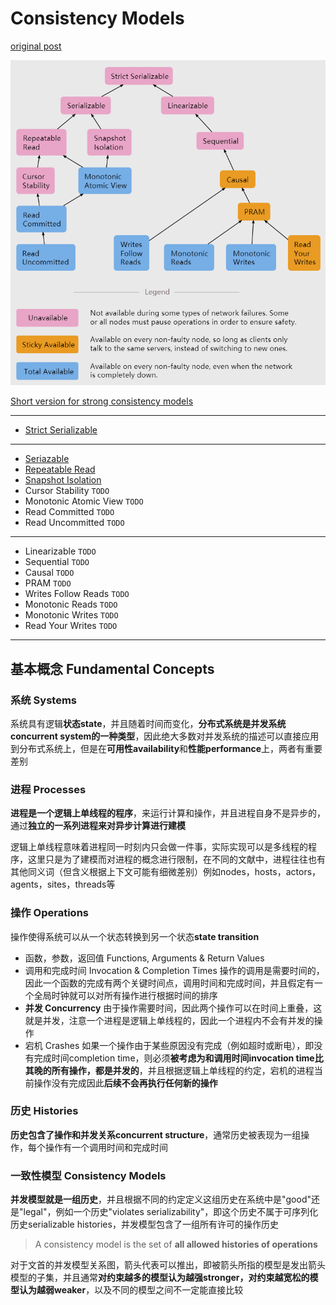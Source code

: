 # Consistency Models

[original post](https://jepsen.io/consistency)

![overview](images/0.png)

[Short version for strong consistency models](Strong_consistency_models.md)

------------------

- [Strict Serializable](Strict_Serializability.md)

------------------

- [Seriazable](Serializability.md)
- [Repeatable Read](Repeatable_Read.md)
- [Snapshot Isolation](Snapshot_Isolation.md)
- Cursor Stability `TODO`
- Monotonic Atomic View `TODO`
- Read Committed `TODO`
- Read Uncommitted `TODO`

------------------

- Linearizable `TODO`
- Sequential `TODO`
- Causal `TODO`
- PRAM `TODO`
- Writes Follow Reads `TODO`
- Monotonic Reads `TODO`
- Monotonic Writes `TODO`
- Read Your Writes `TODO`

------------------

## 基本概念 Fundamental Concepts

### 系统 Systems

系统具有逻辑**状态state**，并且随着时间而变化，**分布式系统是并发系统concurrent system的一种类型**，因此绝大多数对并发系统的描述可以直接应用到分布式系统上，但是在**可用性availability**和**性能performance**上，两者有重要差别

### 进程 Processes

**进程是一个逻辑上单线程的程序**，来运行计算和操作，并且进程自身不是异步的，通过**独立的一系列进程来对异步计算进行建模**

逻辑上单线程意味着进程同一时刻内只会做一件事，实际实现可以是多线程的程序，这里只是为了建模而对进程的概念进行限制，在不同的文献中，进程往往也有其他同义词（但含义根据上下文可能有细微差别）例如nodes，hosts，actors，agents，sites，threads等

### 操作 Operations

操作使得系统可以从一个状态转换到另一个状态**state transition**

- 函数，参数，返回值 Functions, Arguments & Return Values
- 调用和完成时间 Invocation & Completion Times
  操作的调用是需要时间的，因此一个函数的完成有两个关键时间点，调用时间和完成时间，并且假定有一个全局时钟就可以对所有操作进行根据时间的排序
- **并发 Concurrency**
  由于操作需要时间，因此两个操作可以在时间上重叠，这就是并发，注意一个进程是逻辑上单线程的，因此一个进程内不会有并发的操作
- 宕机 Crashes
  如果一个操作由于某些原因没有完成（例如超时或断电），即没有完成时间completion time，则必须**被考虑为和调用时间invocation time比其晚的所有操作，都是并发的**，并且根据逻辑上单线程的约定，宕机的进程当前操作没有完成因此**后续不会再执行任何新的操作**

### 历史 Histories

**历史包含了操作和并发关系concurrent structure**，通常历史被表现为一组操作，每个操作有一个调用时间和完成时间

### 一致性模型 Consistency Models

**并发模型就是一组历史**，并且根据不同的约定定义这组历史在系统中是"good"还是"legal"，例如一个历史"violates serializability"，即这个历史不属于可序列化历史serializable histories，并发模型包含了一组所有许可的操作历史

> A consistency model is the set of **all allowed histories of operations**

对于文首的并发模型关系图，箭头代表可以推出，即被箭头所指的模型是发出箭头模型的子集，并且通常**对约束越多的模型认为越强stronger，对约束越宽松的模型认为越弱weaker**，以及不同的模型之间不一定能直接比较
